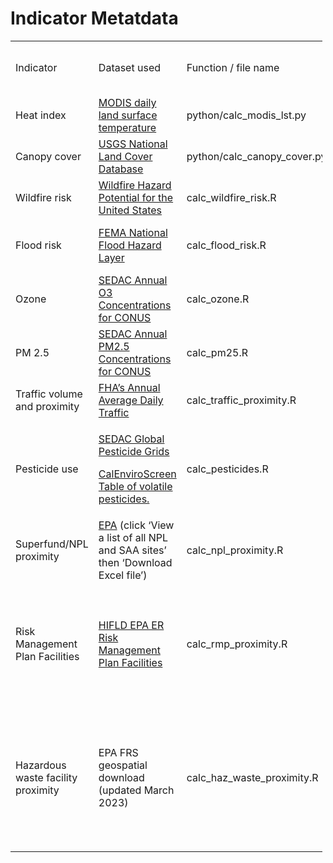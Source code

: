 Indicator Metatdata
================

<table style="width:99%;">
<colgroup>
<col style="width: 6%" />
<col style="width: 42%" />
<col style="width: 5%" />
<col style="width: 32%" />
<col style="width: 5%" />
<col style="width: 6%" />
</colgroup>
<tbody>
<tr class="odd">
<td>Indicator</td>
<td>Dataset used</td>
<td>Function / file name</td>
<td>Indicator Description</td>
<td>Time frame / last updated</td>
<td>Spatial resolution (if raster)</td>
</tr>
<tr class="even">
<td>Heat index</td>
<td><a
href="https://developers.google.com/earth-engine/datasets/catalog/MODIS_061_MYD11A1#description">MODIS
daily land surface temperature</a></td>
<td>python/calc_modis_lst.py</td>
<td>Mean daily LST for summer months (June-August) from the last 10
years (2012-2022) averaged within prison boundaries.</td>
<td>2012 - 2022</td>
<td>1 km</td>
</tr>
<tr class="odd">
<td>Canopy cover</td>
<td><a
href="https://developers.google.com/earth-engine/datasets/catalog/USGS_NLCD_RELEASES_2016_REL">USGS
National Land Cover Database</a></td>
<td>python/calc_canopy_cover.py</td>
<td>Average percent canopy cover within prison boundaries + 1km
buffer.</td>
<td>2016</td>
<td>30 m</td>
</tr>
<tr class="even">
<td>Wildfire risk</td>
<td><a
href="https://www.fs.usda.gov/rds/archive/catalog/RDS-2015-0047-3">Wildfire
Hazard Potential for the United States</a></td>
<td>calc_wildfire_risk.R</td>
<td>Mean wildfire hazard potential within prison boundary + 1km
buffer</td>
<td>2020</td>
<td>270 m</td>
</tr>
<tr class="odd">
<td>Flood risk</td>
<td><a
href="https://www.fema.gov/flood-maps/national-flood-hazard-layer">FEMA
National Flood Hazard Layer</a></td>
<td>calc_flood_risk.R</td>
<td>Percentage of each prison boundary + 1km buffer that is covered by a
high risk flood zone (Zones A and Z; at least a one percent chance of
flooding annually)</td>
<td>August 2021</td>
<td></td>
</tr>
<tr class="even">
<td>Ozone</td>
<td><a
href="https://sedac.ciesin.columbia.edu/data/set/aqdh-o3-concentrations-contiguous-us-1-km-2000-2016">SEDAC
Annual O3 Concentrations for CONUS</a></td>
<td>calc_ozone.R</td>
<td>Average annual ozone levels for 2015 and 2016 within prison
boundaries + 5km buffer</td>
<td>2015-2016</td>
<td>1 km</td>
</tr>
<tr class="odd">
<td>PM 2.5</td>
<td><a
href="https://sedac.ciesin.columbia.edu/data/set/aqdh-pm2-5-concentrations-contiguous-us-1-km-2000-2016">SEDAC
Annual PM2.5 Concentrations for CONUS</a></td>
<td>calc_pm25.R</td>
<td>Average annual PM2.5 levels for 2015 and 2016 within prison
boundaries + 5km buffer</td>
<td>2015-2016</td>
<td>1 km</td>
</tr>
<tr class="even">
<td>Traffic volume and proximity</td>
<td><a
href="https://www.fhwa.dot.gov/policyinformation/hpms/shapefiles.cfm">FHA’s
Annual Average Daily Traffic</a></td>
<td>calc_traffic_proximity.R</td>
<td>Count of vehicles (AADT, avg. annual daily traffic) at major roads
within 500 meters, divided by distance in meters (EJ Screen)</td>
<td>2018</td>
<td></td>
</tr>
<tr class="odd">
<td>Pesticide use</td>
<td><p><a
href="https://sedac.ciesin.columbia.edu/data/set/ferman-v1-pest-chemgrids-v1-01">SEDAC
Global Pesticide Grids</a></p>
<p><a
href="https://oehha.ca.gov/media/downloads/calenviroscreen/report/calenviroscreen40reportf2021.pdf#page=84">CalEnviroScreen
Table of volatile pesticides.</a></p></td>
<td>calc_pesticides.R</td>
<td>The total harmful pesticide application from 2020 in kg/ha*yr
averaged over prison boundaries + 1km buffer. Harmful pesticides were
chosen based on CalEnviroScreen methods.</td>
<td>2020</td>
<td>~ 10 km (5 arc-minute)</td>
</tr>
<tr class="even">
<td>Superfund/NPL proximity</td>
<td><a
href="https://cumulis.epa.gov/supercpad/CurSites/srchsites.cfm">EPA</a>
(click ‘View a list of all NPL and SAA sites’ then ‘Download Excel
file’)</td>
<td>calc_npl_proximity.R</td>
<td>Count of proposed and listed NPL facilities within 5km (or nearest
one beyond 5km) each divided by the distance in km</td>
<td>October 2022</td>
<td></td>
</tr>
<tr class="odd">
<td>Risk Management Plan Facilities</td>
<td><a
href="https://hifld-geoplatform.opendata.arcgis.com/datasets/geoplatform::epa-emergency-response-er-risk-management-plan-rmp-facilities/explore?location=29.842034%2C-113.806709%2C3.92">HIFLD
EPA ER Risk Management Plan Facilities</a></td>
<td>calc_rmp_proximity.R</td>
<td><p>Count of Risk Management Plan (potential chemical accident
management plan) facilities within 5km (or nearest one beyond 5km) each
divided by the distance in km.</p>
<p>Modeled after EJ Screen methods (pg. 21): <a
href="https://www.epa.gov/sites/default/files/2021-04/documents/ejscreen_technical_document.pdf"
class="uri">https://www.epa.gov/sites/default/files/2021-04/documents/ejscreen_technical_document.pdf</a></p></td>
<td>May 2023</td>
<td></td>
</tr>
<tr class="even">
<td>Hazardous waste facility proximity</td>
<td>EPA FRS geospatial download (updated March 2023)</td>
<td>calc_haz_waste_proximity.R</td>
<td><p>Count of hazardous waste facilities within 5km of prison boundary
(or nearest beyond 5km) each divided by distance in km (models EJScreen
and CO enviroscreen methods).</p>
<p>Operating TSDFs from RCRA and reporting LQGs from the Biennial Report
(localities downloaded from the EPA: <a
href="https://www.epa.gov/frs/geospatial-data-download-service"
class="uri">https://www.epa.gov/frs/geospatial-data-download-service</a>)</p></td>
<td>May 2023</td>
<td></td>
</tr>
</tbody>
</table>
